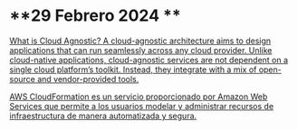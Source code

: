 # **29 Febrero 2024 **

[What is Cloud Agnostic? A cloud-agnostic architecture aims to design applications that can run seamlessly across any cloud provider. Unlike cloud-native applications, cloud-agnostic services are not dependent on a single cloud platform’s toolkit. Instead, they integrate with a mix of open-source and vendor-provided tools.](https://www.synopsys.com/cloud/insights/cloud-native-vs-cloud-agnostic.html#:~:text=A%20cloud%2Dagnostic%20architecture%20aims,source%20and%20vendor%2Dprovided%20tools.)

[AWS CloudFormation es un servicio proporcionado por Amazon Web Services que permite a los usuarios modelar y administrar recursos de infraestructura de manera automatizada y segura.](https://docs.aws.amazon.com/es_es/AWSCloudFormation/latest/UserGuide/Welcome.html)

